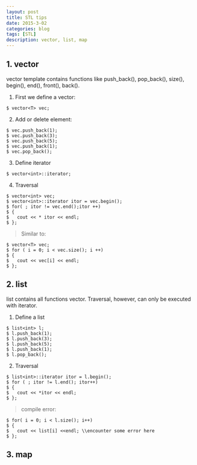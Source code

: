 ```yaml
---
layout: post
title: STL tips
date: 2015-3-02
categories: blog
tags: [STL]
description: vector, list, map 
---
```


## 1. vector

vector template contains functions like push_back(), pop_back(), size(), begin(), end(), front(), back().

1. First we define a vector:

```
$ vector<T> vec;
```

2. Add or delete element:

```
$ vec.push_back(1);
$ vec.push_back(3);
$ vec.push_back(5);
$ vec.push_back(1);
$ vec.pop_back();
```

3. Define iterator

```
$ vector<int>::iterator;
```

4. Traversal

```
$ vector<int> vec;
$ vector<int>::iterator itor = vec.begin();
$ for( ; itor != vec.end();itor ++)
$ {
$ 	cout << * itor << endl;
$ };
```

> Similar to:

```
$ vector<T> vec;
$ for ( i = 0; i < vec.size(); i ++)
$ {
$ 	cout << vec[i] << endl;
$ };
```

## 2. list

list contains all functions vector. Traversal, however, can only be executed with iterator.

1. Define a list

```
$ list<int> l;
$ l.push_back(1);
$ l.push_back(3);
$ l.push_back(5);
$ l.push_back(1);
$ l.pop_back();
```

2. Traversal

```
$ list<int>::iterator itor = l.begin();
$ for ( ; itor != l.end(); itor++)
$ {
$	cout << *itor << endl;
$ };
```

> compile error:

```
$ for( i = 0; i < l.size(); i++)
$ {
$	cout << list[i] <<endl; \\encounter some error here
$ };
```

## 3. map


